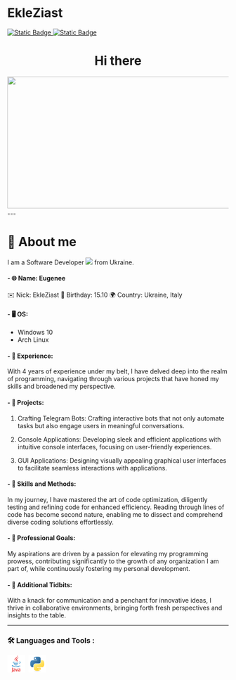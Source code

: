 # EkleZiast
  
</div align="center">
<div id="badges">
  <a href="https://t.me/dominus_v">
<img alt="Static Badge" src="https://img.shields.io/badge/Telegram-blue?style=for-the-badge&logo=Telegram&labelColor=blue&color=blue">
    </a>
    <a href="https://instagram.com/ekleziast.afl?igshid=NGVhN2U2NjQ0Yg==">
<img alt="Static Badge" src="https://img.shields.io/badge/Instagram-Orange?style=for-the-badge&logo=Instagram&labelColor=grey&color=white">
 </a>
</div>
<div align="center">
  <h1 align="center"> Hi there</h1>
</div>
<div align="center">
  <img src="https://media.giphy.com/media/dWesBcTLavkZuG35MI/giphy.gif" width="600" height="300"/>
</div>
---

# 📌 About me
 I am a Software Developer <img src="https://media.giphy.com/media/WUlplcMpOCEmTGBtBW/giphy.gif" width="30"> from Ukraine.

#### - 🌐 Name: Eugenee
✉️ Nick: EkleZiast
🎂 Birthday: 15.10
🌍 Country: Ukraine, Italy

#### - 🖥 OS:
- Windows 10
- Arch Linux

#### - 🌟 Experience:

With 4 years of experience under my belt, I have delved deep into the realm of programming, navigating through various projects that have honed my skills and broadened my perspective.

#### - 🌿 Projects:

1. Crafting Telegram Bots: Crafting interactive bots that not only automate tasks but also engage users in meaningful conversations.
   
2. Console Applications: Developing sleek and efficient applications with intuitive console interfaces, focusing on user-friendly experiences.
   
3. GUI Applications: Designing visually appealing graphical user interfaces to facilitate seamless interactions with applications.

#### - 🚀 Skills and Methods:

In my journey, I have mastered the art of code optimization, diligently testing and refining code for enhanced efficiency. Reading through lines of code has become second nature, enabling me to dissect and comprehend diverse coding solutions effortlessly.

#### - 🎯 Professional Goals:

My aspirations are driven by a passion for elevating my programming prowess, contributing significantly to the growth of any organization I am part of, while continuously fostering my personal development.

#### - 🌺 Additional Tidbits:

With a knack for communication and a penchant for innovative ideas, I thrive in collaborative environments, bringing forth fresh perspectives and insights to the table.

---

### :hammer_and_wrench: Languages and Tools :

<div>
  <img src="https://github.com/devicons/devicon/blob/master/icons/java/java-original-wordmark.svg" title="Java" alt="Java" width="40" height="40"/>&nbsp;
  
  <img src="https://github.com/devicons/devicon/blob/master/icons/python/python-original.svg" title="Python" alt="Python" width="40" height="40"/>
